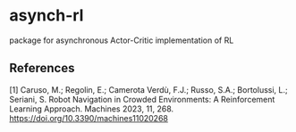 # asynch-rl
package for asynchronous Actor-Critic implementation of RL



## References
[1] Caruso, M.; Regolin, E.; Camerota Verdù, F.J.; Russo, S.A.; Bortolussi, L.; Seriani, S. Robot Navigation in Crowded Environments: A Reinforcement Learning Approach. Machines 2023, 11, 268. https://doi.org/10.3390/machines11020268
